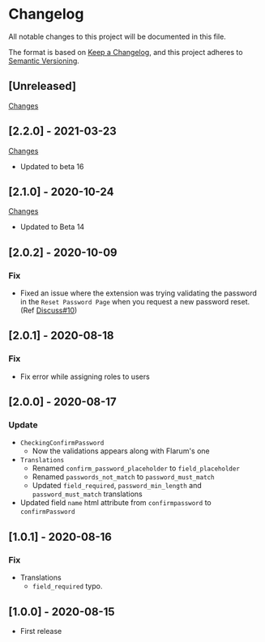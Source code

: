 # Changelog

All notable changes to this project will be documented in this file.

The format is based on [Keep a Changelog](https://keepachangelog.com/en/1.0.0/),
and this project adheres to [Semantic Versioning](https://semver.org/spec/v2.0.0.html).

## [Unreleased]

[Changes](https://github.com/Nearata/flarum-ext-signup-confirm-password/compare/v2.2.0...main)

## [2.2.0] - 2021-03-23

[Changes](https://github.com/Nearata/flarum-ext-signup-confirm-password/compare/v2.1.0...v2.2.0)

- Updated to beta 16

## [2.1.0] - 2020-10-24

[Changes](https://github.com/Nearata/flarum-ext-signup-confirm-password/compare/v2.0.2...v2.1.0)

- Updated to Beta 14

## [2.0.2] - 2020-10-09

### Fix

- Fixed an issue where the extension was trying validating the password in the `Reset Password Page` when you request a new password reset. (Ref [Discuss#10](https://discuss.flarum.org/d/24689-sign-up-confirm-password/10))

## [2.0.1] - 2020-08-18

### Fix

- Fix error while assigning roles to users

## [2.0.0] - 2020-08-17

### Update

- `CheckingConfirmPassword`
  - Now the validations appears along with Flarum's one
- `Translations`
  - Renamed `confirm_password_placeholder` to `field_placeholder`
  - Renamed `passwords_not_match` to `password_must_match`
  - Updated `field_required`, `password_min_length` and `password_must_match` translations
- Updated field `name` html attribute from `confirmpassword` to `confirmPassword`

## [1.0.1] - 2020-08-16

### Fix

- Translations
  - `field_required` typo.

## [1.0.0] - 2020-08-15

- First release
